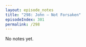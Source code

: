 ```yaml
---
layout: episode_notes
title: "298: John — Not Forsaken"
episodeIndex: 301
permalink: /298
---
```

No notes yet.
